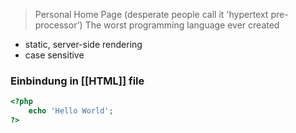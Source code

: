 > Personal Home Page (desperate people call it 'hypertext pre-processor')
> The worst programming language ever created

- static, server-side rendering
- case sensitive

### Einbindung in [[HTML]] file
```php
<?php
	echo 'Hello World';
?>
```

